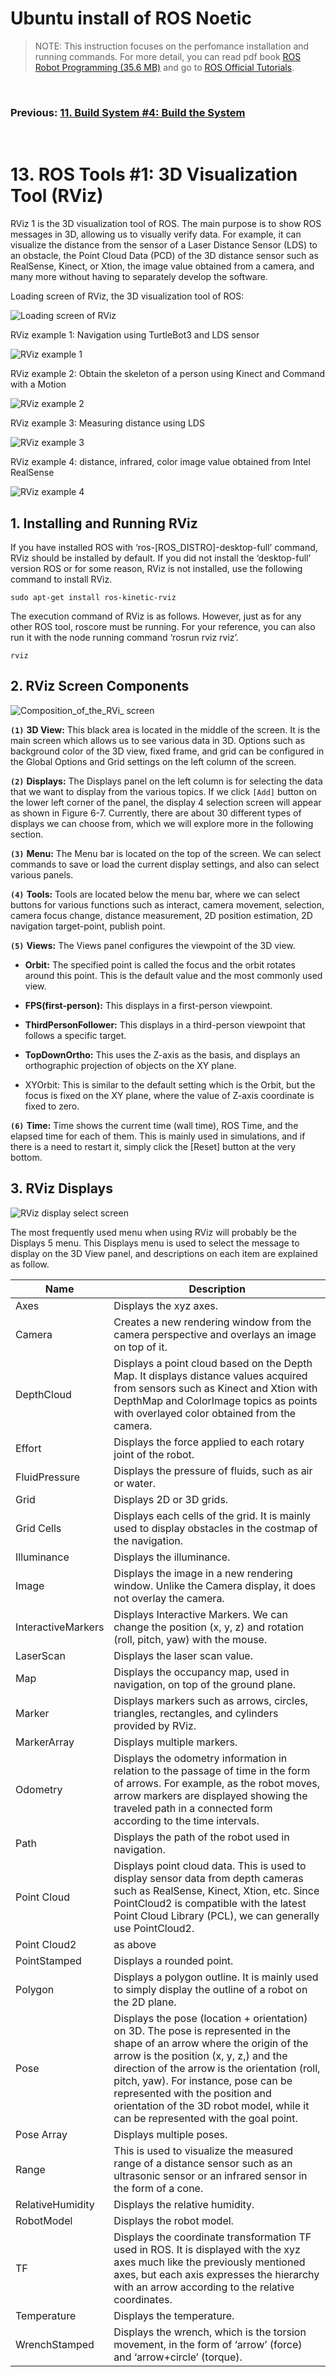 # **Ubuntu install of ROS Noetic**

> NOTE: This instruction focuses on the perfomance installation and running commands. For more detail, you can read pdf book [ROS Robot Programming (35.6 MB)](https://www.robotis.com/service/download.php?no=719) and go to [ROS Official Tutorials](https://wiki.ros.org/ROS/Tutorials).

<br>

### Previous: [11. Build System #4: Build the System](11-Build-System-(4)-Build-the-System.md)

<br>

# 13. ROS Tools #1: 3D Visualization Tool (RViz)

RViz 1 is the 3D visualization tool of ROS. The main purpose is to show ROS messages in 3D, allowing us to visually verify data. For example, it can visualize the distance from the sensor of a Laser Distance Sensor (LDS) to an obstacle, the Point Cloud Data (PCD) of the 3D distance sensor such as RealSense, Kinect, or Xtion, the image value obtained from a camera, and many more without having to separately develop the software.

Loading screen of RViz, the 3D visualization tool of ROS:

![Loading screen of RViz](../Images/Loading_screen_of_RViz.png)

RViz example 1: Navigation using TurtleBot3 and LDS sensor

![RViz example 1](../Images/RViz_example_1.png)

RViz example 2: Obtain the skeleton of a person using Kinect and Command with a Motion

![RViz example 2](../Images/RViz_example_2.png)

RViz example 3: Measuring distance using LDS

![RViz example 3](../Images/RViz_example_3.png)

RViz example 4: distance, infrared, color image value obtained from Intel RealSense

![RViz example 4](../Images/RViz_example_4.png)

## 1. Installing and Running RViz

If you have installed ROS with ‘ros-[ROS_DISTRO]-desktop-full’ command, RViz should be installed by default. If you did not install the ‘desktop-full’ version ROS or for some reason, RViz is not installed, use the following command to install RViz.

    sudo apt-get install ros-kinetic-rviz

The execution command of RViz is as follows. However, just as for any other ROS tool, roscore must be running. For your reference, you can also run it with the node running command ‘rosrun rviz rviz’.

    rviz

## 2. RViz Screen Components

![Composition_of_the_RVi_ screen](../Images/Composition_of_the_RVi_screen.png)

**`(1)`** **3D View:** This black area is located in the middle of the screen. It is the main screen which allows us to see various data in 3D. Options such as background color of the 3D view, fixed frame, and grid can be configured in the Global Options and Grid settings on the left column of the screen.

**`(2)`** **Displays:** The Displays panel on the left column is for selecting the data that we want to display from the various topics. If we click `[Add]` button on the lower left corner of the panel, the display 4 selection screen will appear as shown in Figure 6-7. Currently, there are about 30 different types of displays we can choose from, which we will explore more in the following section.

**`(3)`** **Menu:** The Menu bar is located on the top of the screen. We can select commands to save or load the current display settings, and also can select various panels.

**`(4)`** **Tools:** Tools are located below the menu bar, where we can select buttons for various functions such as interact, camera movement, selection, camera focus change, distance measurement, 2D position estimation, 2D navigation target-point, publish point.

**`(5)`** **Views:** The Views panel configures the viewpoint of the 3D view.

- **Orbit:** The specified point is called the focus and the orbit rotates around this point. This is the default value and the most commonly used view.

- **FPS(first-person):** This displays in a first-person viewpoint.

- **ThirdPersonFollower:** This displays in a third-person viewpoint that follows a specific target.

- **TopDownOrtho:** This uses the Z-axis as the basis, and displays an orthographic projection of objects on the XY plane.

- XYOrbit: This is similar to the default setting which is the Orbit, but the focus is fixed on the XY plane, where the value of Z-axis coordinate is fixed to zero.

**`(6)`** **Time:** Time shows the current time (wall time), ROS Time, and the elapsed time for each of
them. This is mainly used in simulations, and if there is a need to restart it, simply click the
[Reset] button at the very bottom.

## 3. RViz Displays

![RViz display select screen](../Images/RViz_display_select_screen.png)


The most frequently used menu when using RViz will probably be the Displays 5 menu. This
Displays menu is used to select the message to display on the 3D View panel, and descriptions on each item are explained as follow.

| Name      | Description |
| ----------- | ----------- |
| Axes    | Displays the xyz axes. |
| Camera    | Creates a new rendering window from the camera perspective and overlays an image on top of it. |
| DepthCloud    | Displays a point cloud based on the Depth Map. It displays distance values acquired from sensors such as Kinect and Xtion with DepthMap and ColorImage topics as points with overlayed color obtained from the camera. |
| Effort    | Displays the force applied to each rotary joint of the robot. |
| FluidPressure    | Displays the pressure of fluids, such as air or water. |
| Grid    | Displays 2D or 3D grids. |
| Grid Cells    | Displays each cells of the grid. It is mainly used to display obstacles in the costmap of the navigation. |
| Illuminance    | Displays the illuminance. |
| Image    | Displays the image in a new rendering window. Unlike the Camera display, it does not overlay the camera. |
| InteractiveMarkers    | Displays Interactive Markers. We can change the position (x, y, z) and rotation (roll, pitch, yaw) with the mouse. |
| LaserScan    | Displays the laser scan value. |
| Map    | Displays the occupancy map, used in navigation, on top of the ground plane. |
| Marker    | Displays markers such as arrows, circles, triangles, rectangles, and cylinders provided by RViz. |
| MarkerArray    | Displays multiple markers. |
| Odometry    | Displays the odometry information in relation to the passage of time in the form of arrows. For example, as the robot moves, arrow markers are displayed showing the traveled path in a connected form according to the time intervals. |
| Path    | Displays the path of the robot used in navigation. |
| Point Cloud    | Displays point cloud data. This is used to display sensor data from depth cameras such as RealSense, Kinect, Xtion, etc. Since PointCloud2 is compatible with the latest Point Cloud Library (PCL), we can generally use PointCloud2. |
| Point Cloud2   |  as above |
| PointStamped    | Displays a rounded point. |
| Polygon    | Displays a polygon outline. It is mainly used to simply display the outline of a robot on the 2D plane. |
| Pose    | Displays the pose (location + orientation) on 3D. The pose is represented in the shape of an arrow where the origin of the arrow is the position (x, y, z,) and the direction of the arrow is the orientation (roll, pitch, yaw). For instance, pose can be represented with the position and orientation of the 3D robot model, while it can be represented with the goal point. |
| Pose Array    | Displays multiple poses. |
| Range    | This is used to visualize the measured range of a distance sensor such as an ultrasonic sensor or an infrared sensor in the form of a cone. |
| RelativeHumidity    | Displays the relative humidity. |
| RobotModel    | Displays the robot model. |
| TF    | Displays the coordinate transformation TF used in ROS. It is displayed with the xyz axes much like the previously mentioned axes, but each axis expresses the hierarchy with an arrow according to the relative coordinates. |
| Temperature    | Displays the temperature. |
| WrenchStamped    | Displays the wrench, which is the torsion movement, in the form of ‘arrow’ (force) and ‘arrow+circle’ (torque). |
